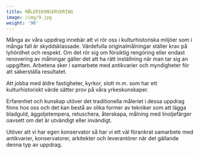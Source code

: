 ```yaml
---
title: MÅLERIKONSERVERING
image: /img/9.jpg
weight: '90'
---
```

Många av våra uppdrag innebär att vi rör oss i kulturhistoriska miljöer som i många fall är skyddsklassade. Värdefulla originalmålningar ställer krav på lyhördhet och respekt. Om det rör sig om försiktig rengöring eller endast renovering av målningar gäller det att ha rätt inställning när man tar sig an uppgiften. Arbetena sker i samarbete med antikvarier och myndigheter för att säkerställa resultatet.

Att jobba med äldre fastigheter, kyrkor, slott m.m. som har ett kulturhistoriskt värde sätter prov på våra yrkeskunskaper. 

Erfarenhet och kunskap utöver det traditionella måleriet i dessa uppdrag finns hos oss och det kan bestå av olika former av tekniker som att lägga bladguld, äggoljetempera, retuschera, återskapa, målning med linoljefärger oavsett om det är utvändigt eller invändigt.  

Utöver att vi har egen konservator så har vi ett väl förankrat samarbete med antikvarier, konservatorer, arkitekter och leverantörer när det gällande denna typ av uppdrag.
